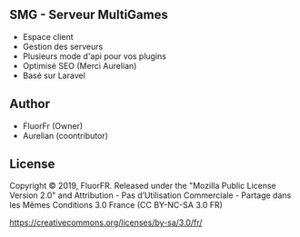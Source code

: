 ## SMG - Serveur MultiGames
- Espace client
- Gestion des serveurs
- Plusieurs mode d'api pour vos plugins
- Optimisé SEO (Merci Aurelian)
- Basé sur Laravel

## Author
- FluorFr (Owner)
- Aurelian (coontributor)


## License
Copyright © 2019, FluorFR. Released under the "Mozilla Public License Version 2.0" and Attribution - Pas d’Utilisation Commerciale - Partage dans les Mêmes Conditions 3.0 France (CC BY-NC-SA 3.0 FR)

https://creativecommons.org/licenses/by-sa/3.0/fr/
